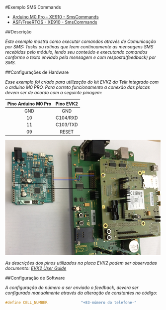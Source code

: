 #Exemplo SMS Commands

* [Arduino M0 Pro - XE910 - SmsCommands](arduino\Telit_libs\examples\Telit_Modem\Telit_Modem_HE910G_SMSCommands\Telit_Modem_HE910G_SMSCommands.ino)
* [ASF/FreeRTOS - XE910 - SmsCommands](asf\examples\he910\SmsCommands.rar)

##Descrição

*Este exemplo mostra como executar comandos através de Comunicação por SMS: 
Tasks ou rotinas que leem continuamente as mensagens SMS recebidas pelo módulo, 
lendo seu conteúdo e executando comandos conforme o texto enviado pela mensagem e com resposta(feedback) por SMS.*


##Configurações de Hardware

*Esse exemplo foi criado para utilização do kit EVK2 da Telit integrado com o arduino M0 PRO.
Para correto funcionamento a conexão das placas devem ser de acordo com a seguinte pinagem:*
 
Pino Arduino M0 Pro | Pino EVK2
:------------------:|:----------:
        GND         | GND    
         10         |C104/RXD
         11         |C103/TXD
         09         |RESET   

![](images/arduino.png?400)

*As descrições dos pinos utilizados na placa EVK2 podem ser observadas documento: [EVK2 User Guide](https://www.telit.com/wp-content/uploads/2017/09/1vv0300704_EVK2_User_Guide_Rev21.pdf)*

##Configuração de Software

*A configuração do número a ser enviado o feedback, devera ser configurado manualmente através da alteração de constantes no código:* 

```C++
#define CELL_NUMBER               "+83-número do telefone-"
```


